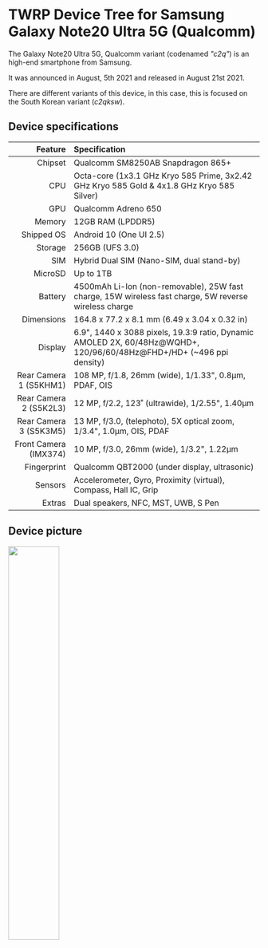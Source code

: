 # TWRP Device Tree for Samsung Galaxy Note20 Ultra 5G (Qualcomm)

The Galaxy Note20 Ultra 5G, Qualcomm variant (codenamed _"c2q"_) is an high-end smartphone from Samsung.

It was announced in August, 5th 2021 and released in August 21st 2021.

There are different variants of this device, in this case, this is focused on the
South Korean variant (_c2qksw_).

## Device specifications

| Feature                        | Specification                                                                                                                     |
| -----------------------------: | :-------------------------------------------------------------------------------------------------------------------------------- |
| Chipset                        | Qualcomm SM8250AB Snapdragon 865+                                                                                                 |
| CPU                            | Octa-core (1x3.1 GHz Kryo 585 Prime, 3x2.42 GHz Kryo 585 Gold & 4x1.8 GHz Kryo 585 Silver)                                        |
| GPU                            | Qualcomm Adreno 650                                                                                                               |
| Memory                         | 12GB RAM (LPDDR5)                                                                                                                 |
| Shipped OS                     | Android 10 (One UI 2.5)                                                                                                           |
| Storage                        | 256GB (UFS 3.0)                                                                                                                   |
| SIM                            | Hybrid Dual SIM (Nano-SIM, dual stand-by)                                                                                         |
| MicroSD                        | Up to 1TB                                                                                                                         |
| Battery                        | 4500mAh Li-Ion (non-removable), 25W fast charge, 15W wireless fast charge, 5W reverse wireless charge                             |
| Dimensions                     | 164.8 x 77.2 x 8.1 mm (6.49 x 3.04 x 0.32 in)                                                                                     |
| Display                        | 6.9", 1440 x 3088 pixels, 19.3:9 ratio, Dynamic AMOLED 2X, 60/48Hz@WQHD+, 120/96/60/48Hz@FHD+/HD+ (~496 ppi density)              |
| Rear Camera 1 (S5KHM1)         | 108 MP, f/1.8, 26mm (wide), 1/1.33", 0.8µm, PDAF, OIS                                                                             |
| Rear Camera 2 (S5K2L3)         | 12 MP, f/2.2, 123˚ (ultrawide), 1/2.55", 1.40µm                                                                                   |
| Rear Camera 3 (S5K3M5)         | 13 MP, f/3.0, (telephoto), 5X optical zoom, 1/3.4", 1.0µm, OIS, PDAF                                                              |
| Front Camera (IMX374)          | 10 MP, f/3.0, 26mm (wide), 1/3.2", 1.22µm                                                                                         |
| Fingerprint                    | Qualcomm QBT2000 (under display, ultrasonic)                                                                                      |
| Sensors                        | Accelerometer, Gyro, Proximity (virtual), Compass, Hall IC, Grip                                                                  |
| Extras                         | Dual speakers, NFC, MST, UWB, S Pen                                                                                               |

## Device picture

<img src="https://fdn2.gsmarena.com/vv/pics/samsung/samsung-galaxy-note20-ultra-3.jpg" width="45%"/>
